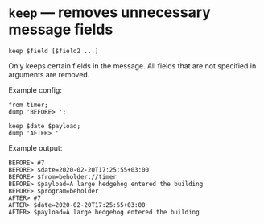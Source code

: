 # `keep` — removes unnecessary message fields

    keep $field [$field2 ...]

Only keeps certain fields in the message. All fields that are not specified in arguments are removed.

Example config:

    from timer;
    dump 'BEFORE> ';

    keep $date $payload;
    dump 'AFTER> '

Example output:

    BEFORE> #7
    BEFORE> $date=2020-02-20T17:25:55+03:00
    BEFORE> $from=beholder://timer
    BEFORE> $payload=A large hedgehog entered the building
    BEFORE> $program=beholder
    AFTER> #7
    AFTER> $date=2020-02-20T17:25:55+03:00
    AFTER> $payload=A large hedgehog entered the building

